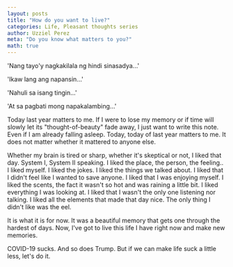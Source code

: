 ```yaml
---
layout: posts
title: "How do you want to live?"
categories: Life, Pleasant thoughts series
author: Uzziel Perez
meta: "Do you know what matters to you?"
math: true
---
```


'Nang tayo'y nagkakilala ng hindi sinasadya...'

'Ikaw lang ang napansin...'

'Nahuli sa isang tingin...'

'At sa pagbati mong napakalambing...'

Today last year matters to me.
If I were to lose my memory or if time will slowly let its "thought-of-beauty" fade away, I just want to write this note. Even if I am already falling asleep.
Today, today of last year matters to me.
It does not matter whether it mattered to anyone else.

Whether my brain is tired or sharp, whether it's skeptical or not, I liked
that day. System I, System II speaking. I liked the place, the person, the feeling.. I liked myself. I liked the jokes. I liked the things we talked about. I liked that I didn't feel like I wanted to save anyone. I liked that I was enjoying myself. I liked the scents, the fact it wasn't so hot and was raining a little bit. I liked everything I was looking at. I liked that I wasn't the only one listening nor talking. I liked all the elements that made that day nice. The only thing I didn't like was the eel.

It is what it is for now. It was a beautiful memory that gets one through the hardest of days. Now, I've got to live this life I have right now and make new memories.

COVID-19 sucks. And so does Trump. But if we can make life suck a little less, let's do it.
